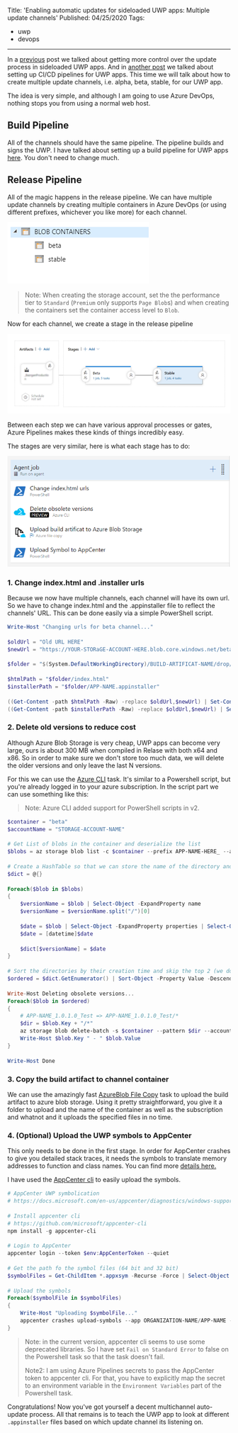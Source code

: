 Title: 'Enabling automatic updates for sideloaded UWP apps: Multiple update channels'
Published: 04/25/2020
Tags:

 - uwp
 - devops
---
In a [previous](https://mazeez.dev/posts/update-sideloaded-uwp) post we talked about getting more control over the update process in sideloaded UWP apps. And in [another post](https://mazeez.dev/posts/uwp-devops) we talked about setting up CI/CD pipelines for UWP apps. This time we will talk about how to create multiple update channels, i.e. alpha, beta, stable, for our UWP app.

The idea is very simple, and although I am going to use Azure DevOps, nothing stops you from using a normal web host.

## Build Pipeline

All of the channels should have the same pipeline. The pipeline builds and signs the UWP. I have talked about setting up a build pipeline for UWP apps [here](https://mazeez.dev/posts/uwp-devops). You don't need to change much.

## Release Pipeline

All of the magic happens in the release pipeline. We can have multiple update channels by creating multiple containers in Azure DevOps (or using different prefixes, whichever you like more) for each channel.

![channels](../assets/images/posts/update-sideloaded-uwp-2/channels.png)

> Note: When creating the storage account, set the the performance tier to `Standard` (`Premium` only supports `Page Blob`s) and when creating the containers set the container access level to `Blob`.

Now for each channel, we create a stage in the release pipeline

![release-stages](../assets/images/posts/update-sideloaded-uwp-2/release-stages.png)

Between each step we can have various approval processes or gates, Azure Pipelines makes these kinds of things incredibly easy.

The stages are very similar, here is what each stage has to do:

![stage](../assets/images/posts/update-sideloaded-uwp-2/stage.png)

### 1. Change index.html and .installer urls

Because we now have multiple channels, each channel will have its own url. So we have to change index.html and the .appinstaller file to reflect the channels' URL. This can be done easily via a simple PowerShell script.

```powershell
Write-Host "Changing urls for beta channel..."

$oldUrl = "Old URL HERE"
$newUrl = "https://YOUR-STORaGE-ACCOUNT-HERE.blob.core.windows.net/beta"

$folder = "$(System.DefaultWorkingDirectory)/BUILD-ARTIFICAT-NAME/drop/AppxPackages"

$htmlPath = "$folder/index.html"
$installerPath = "$folder/APP-NAME.appinstaller"

((Get-Content -path $htmlPath -Raw) -replace $oldUrl,$newUrl) | Set-Content -Path $htmlPath
((Get-Content -path $installerPath -Raw) -replace $oldUrl,$newUrl) | Set-Content -Path $installerPath
```

### 2. Delete old versions to reduce cost

Although Azure Blob Storage is very cheap, UWP apps can become very large, ours is about 300 MB when compiled in Relase with both x64 and x86. So in order to make sure we don't store too much data, we will delete the older versions and only leave the last N versions.

For this we can use the [Azure CLI](https://github.com/microsoft/azure-pipelines-tasks/blob/master/Tasks/AzureCLIV2/Readme.md) task. It's similar to a Powershell script, but you're already logged in to your azure subscription. In the script part we can use something like this:

> Note: Azure CLI added support for PowerShell scripts in v2.

```powershell
$container = "beta"
$accountName = "STORAGE-ACCOUNT-NAME"

# Get List of blobs in the container and deserialize the list
$blobs = az storage blob list -c $container --prefix APP-NAME-HERE_ --account-name $accountName | convertFrom-json

# Create a HashTable so that we can store the name of the directory and its creation time
$dict = @{}

Foreach($blob in $blobs)
{
    $versionName = $blob | Select-Object -ExpandProperty name
    $versionName = $versionName.split("/")[0]

    $date = $blob | Select-Object -ExpandProperty properties | Select-Object -ExpandProperty creationTime
    $date = [datetime]$date

    $dict[$versionName] = $date
}

# Sort the directories by their creation time and skip the top 2 (we don't want to remove last 2 version)
$ordered = $dict.GetEnumerator() | Sort-Object -Property Value -Descending | Select-Object -Skip 2

Write-Host Deleting obsolete versions...
Foreach($blob in $ordered)
{
    # APP-NAME_1.0.1.0_Test => APP-NAME_1.0.1.0_Test/*
    $dir = $blob.Key + "/*"
    az storage blob delete-batch -s $container --pattern $dir --account-name $accountName
    Write-Host $blob.Key " - " $blob.Value
}

Write-Host Done
```

### 3. Copy the build artifact to channel container

We can use the amazingly fast [AzureBlob File Copy](https://github.com/microsoft/azure-pipelines-tasks/blob/master/Tasks/AzureFileCopyV1/README.md) task to upload the build artifact to azure blob storage. Using it pretty straightforward, you give it a folder to upload and the name of the container as well as the subscription and whatnot and it uploads the specified files in no time.

### 4. (Optional) Upload the UWP symbols to AppCenter

This only needs to be done in the first stage. In order for AppCenter crashes to give you detailed stack traces, it needs the symbols to translate memory addresses to function and class names. You can find more [details here.](https://docs.microsoft.com/en-us/appcenter/diagnostics/windows-support#symbolication)

I have used the [AppCenter cli](https://github.com/microsoft/appcenter-cli) to easily upload the symbols.

```powershell
# AppCenter UWP symbolication
# https://docs.microsoft.com/en-us/appcenter/diagnostics/windows-support#symbolication

# Install appcenter cli
# https://github.com/microsoft/appcenter-cli
npm install -g appcenter-cli

# Login to AppCenter
appcenter login --token $env:AppCenterToken --quiet

# Get the path fo the symbol files (64 bit and 32 bit)
$symbolFiles = Get-ChildItem *.appxsym -Recurse -Force | Select-Object -ExpandProperty FullName

# Upload the symbols
Foreach($symbolFile in $symbolFiles)
{
    Write-Host "Uploading $symbolFile..."
    appcenter crashes upload-symbols --app ORGANIZATION-NAME/APP-NAME --appxsym $symbolFile
}
```

> Note: in the current version, appcenter cli seems to use some deprecated libraries. So I have set `Fail on Standard Error` to false on the Powershell task so that the task doesn't fail.
>
> Note2: I am using Azure Pipelines secrets to pass the AppCenter token to appcenter cli. For that, you have to explicitly map the secret to an environment variable in the `Environment Variables` part of the Powershell task.

Congratulations! Now you've got yourself a decent multichannel auto-update process. All that remains is to teach the UWP app to look at different `.appinstaller` files based on which update channel its listening on.
